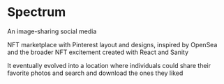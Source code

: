 # Spectrum

An image-sharing social media

NFT marketplace with Pinterest layout and designs, inspired by OpenSea and the broader NFT excitement created with React and Sanity

It eventually evolved into a location where individuals could share their favorite photos and search and download the ones they liked
